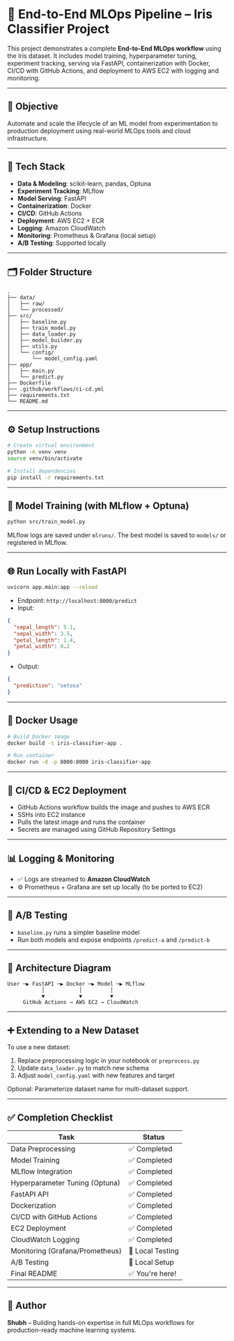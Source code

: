 # 🤖 End-to-End MLOps Pipeline – Iris Classifier Project

This project demonstrates a complete **End-to-End MLOps workflow** using the Iris dataset. It includes model training, hyperparameter tuning, experiment tracking, serving via FastAPI, containerization with Docker, CI/CD with GitHub Actions, and deployment to AWS EC2 with logging and monitoring.

---

## 📌 Objective

Automate and scale the lifecycle of an ML model from experimentation to production deployment using real-world MLOps tools and cloud infrastructure.

---

## 🧰 Tech Stack

- **Data & Modeling**: scikit-learn, pandas, Optuna
- **Experiment Tracking**: MLflow
- **Model Serving**: FastAPI
- **Containerization**: Docker
- **CI/CD**: GitHub Actions
- **Deployment**: AWS EC2 + ECR
- **Logging**: Amazon CloudWatch
- **Monitoring**: Prometheus & Grafana (local setup)
- **A/B Testing**: Supported locally

---

## 🗂️ Folder Structure

```
.
├── data/
│   ├── raw/
│   └── processed/
├── src/
│   ├── baseline.py
│   ├── train_model.py
│   ├── data_loader.py
│   ├── model_builder.py
│   ├── utils.py
│   └── config/
│       └── model_config.yaml
├── app/
│   ├── main.py
│   └── predict.py
├── Dockerfile
├── .github/workflows/ci-cd.yml
├── requirements.txt
└── README.md
```

---

## ⚙️ Setup Instructions

```bash
# Create virtual environment
python -m venv venv
source venv/bin/activate

# Install dependencies
pip install -r requirements.txt
```

---

## 🧪 Model Training (with MLflow + Optuna)

```bash
python src/train_model.py
```

MLflow logs are saved under `mlruns/`. The best model is saved to `models/` or registered in MLflow.

---

## 🌐 Run Locally with FastAPI

```bash
uvicorn app.main:app --reload
```

- Endpoint: `http://localhost:8000/predict`
- Input:
```json
{
  "sepal_length": 5.1,
  "sepal_width": 3.5,
  "petal_length": 1.4,
  "petal_width": 0.2
}
```
- Output:
```json
{
  "prediction": "setosa"
}
```

---

## 🐳 Docker Usage

```bash
# Build Docker image
docker build -t iris-classifier-app .

# Run container
docker run -d -p 8000:8000 iris-classifier-app
```

---

## 🚀 CI/CD & EC2 Deployment

- GitHub Actions workflow builds the image and pushes to AWS ECR
- SSHs into EC2 instance
- Pulls the latest image and runs the container
- Secrets are managed using GitHub Repository Settings

---

## 📊 Logging & Monitoring

- ✅ Logs are streamed to **Amazon CloudWatch**
- ⚙️ Prometheus + Grafana are set up locally (to be ported to EC2)

---

## 🔁 A/B Testing

- `baseline.py` runs a simpler baseline model
- Run both models and expose endpoints `/predict-a` and `/predict-b`

---

## 🧱 Architecture Diagram

```
User ─▶ FastAPI ─▶ Docker ─▶ Model ─▶ MLflow
           │           │         │
           ▼           ▼         ▼
     GitHub Actions → AWS EC2 → CloudWatch
```

---

## ➕ Extending to a New Dataset

To use a new dataset:
1. Replace preprocessing logic in your notebook or `preprocess.py`
2. Update `data_loader.py` to match new schema
3. Adjust `model_config.yaml` with new features and target

Optional: Parameterize dataset name for multi-dataset support.

---

## ✅ Completion Checklist

| Task                           | Status     |
|--------------------------------|------------|
| Data Preprocessing             | ✅ Completed |
| Model Training                 | ✅ Completed |
| MLflow Integration             | ✅ Completed |
| Hyperparameter Tuning (Optuna)| ✅ Completed |
| FastAPI API                    | ✅ Completed |
| Dockerization                  | ✅ Completed |
| CI/CD with GitHub Actions      | ✅ Completed |
| EC2 Deployment                 | ✅ Completed |
| CloudWatch Logging             | ✅ Completed |
| Monitoring (Grafana/Prometheus)| 🔄 Local Testing |
| A/B Testing                    | 🔄 Local Setup |
| Final README                   | ✅ You're here! |

---

## 🧠 Author

**Shubh** – Building hands-on expertise in full MLOps workflows for production-ready machine learning systems.